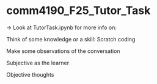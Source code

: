 # comm4190_F25_Tutor_Task

-> Look at TutorTask.ipynb for more info on:

Think of some knowledge or a skill: Scratch coding

Make some observations of the conversation

Subjective as the learner

Objective thoughts